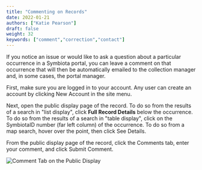 ```yaml
---
title: "Commenting on Records"
date: 2022-01-21
authors: ["Katie Pearson"]
draft: false
weight: 32
keywords: ["comment","correction","contact"]
---
```


If you notice an issue or would like to ask a question about a particular occurrence in a Symbiota portal, you can leave a comment on that occurrence that will then be automatically emailed to the collection manager and, in some cases, the portal manager.

First, make sure you are logged in to your account. Any user can create an account by clicking New Account in the site menu.

Next, open the public display page of the record. To do so from the results of a search in "list display", click **Full Record Details** below the occurrence. To do so from the results of a search in "table display", click on the SymbiotaID number (far left column) of the occurrence. To do so from a map search, hover over the point, then click See Details.

From the public display page of the record, click the Comments tab, enter your comment, and click Submit Comment.

![Comment Tab on the Public Display](/symbiota-docs/images/comment.PNG)
